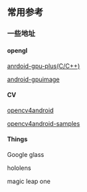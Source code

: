 ## 常用参考

### 一些地址
#### opengl

[anrdoid-gpu-plus(C/C++)](https://github.com/wysaid/android-gpuimage-plus)

[android-gpuimage](https://github.com/CyberAgent/android-gpuimage)

#### CV

[opencv4android](https://opencv.org/platforms/android/)

[opencv4android-samples](https://opencv.org/platforms/android/opencv4android-samples.html)

#### Things
Google glass

hololens

magic leap one
